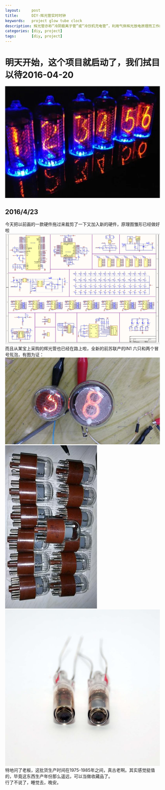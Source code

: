 ```yaml
---
layout:     post
title:      DIY-辉光管实时时钟
keywords:   project glow tube clock
description: 辉光管亦称“冷阴极离子管”或“冷饮机充电管”，利用气体辉光放电原理而工作的离子管。。玻璃管中包括一个金属丝网制成的阳极和多个阴极。大部分数码管阴极的形状为数字。管中充以低压气体，通常大部分为氖加上一些汞和／或氩。给某一个阴极充电，数码管就会发出颜色光，视乎管内的气体而定，一般都是橙色或绿色。此次的diy项目就是利用辉光管的数显效果来做的，CPU采用STM32F103RCT6、软件搭载FreeRTOS实时系统、暂定使用LwIP协议栈，功能暂定温湿度显示日月年时分秒显示，网络校时网络获取当前温湿度的主体功能后续再考虑其他更有趣的功能。
categories: [diy, project]
tags:	    [diy, project]
---
```


# 明天开始，这个项目就启动了，我们拭目以待2016-04-20 #
![image1](/images/images/githubpages/glow-tube-clock-img01.jpg)<br />
## 2016/4/23 ##
今天把以前画的一款硬件拖过来裁剪了一下又加入新的硬件，原理图雏形已经做好啦<br />
![image1](/images/glow-tube-clock-img/glow-tube-clock-img02.png)<br />
而且从某宝上采购的辉光管也已经在路上啦，全新的前苏联产的IN1 六只和两个冒号氖泡，有图为证：<br />
![image1](/images/glow-tube-clock-img/glow-tube-clock-img03.jpg)<br />
![image1](/images/glow-tube-clock-img/glow-tube-clock-img04.jpg)<br />
![image1](/images/glow-tube-clock-img/glow-tube-clock-img05.jpg)<br />
特地问了老板，这批货生产时间在1975-1985年之间，真古老啊。其实感觉挺值的，毕竟这东西生产年份那么遥远，可以当做收藏品了。<br />
行了不说了，睡觉去，晚安。

